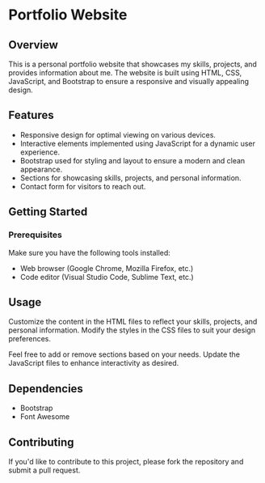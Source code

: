 

# Portfolio Website

## Overview

This is a personal portfolio website that showcases my skills, projects, and provides information about me. The website is built using HTML, CSS, JavaScript, and Bootstrap to ensure a responsive and visually appealing design.



## Features

- Responsive design for optimal viewing on various devices.
- Interactive elements implemented using JavaScript for a dynamic user experience.
- Bootstrap used for styling and layout to ensure a modern and clean appearance.
- Sections for showcasing skills, projects, and personal information.
- Contact form for visitors to reach out.

## Getting Started

### Prerequisites

Make sure you have the following tools installed:

- Web browser (Google Chrome, Mozilla Firefox, etc.)
- Code editor (Visual Studio Code, Sublime Text, etc.)


## Usage

Customize the content in the HTML files to reflect your skills, projects, and personal information. Modify the styles in the CSS files to suit your design preferences.

Feel free to add or remove sections based on your needs. Update the JavaScript files to enhance interactivity as desired.



## Dependencies

- Bootstrap
- Font Awesome 

## Contributing

If you'd like to contribute to this project, please fork the repository and submit a pull request.

